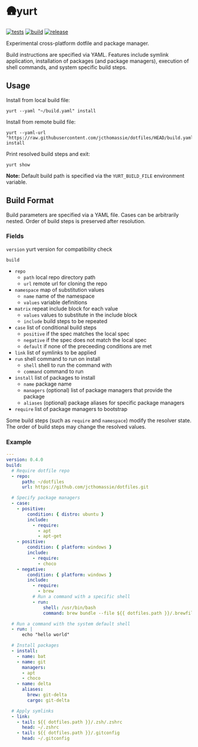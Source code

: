 # 🛖yurt

[![tests](https://github.com/jcthomassie/yurt/actions/workflows/tests.yaml/badge.svg)](https://github.com/jcthomassie/yurt/actions/workflows/tests.yaml)
[![build](https://github.com/jcthomassie/yurt/actions/workflows/build.yaml/badge.svg)](https://github.com/jcthomassie/yurt/actions/workflows/build.yaml)
[![release](https://img.shields.io/github/v/release/jcthomassie/yurt?include_prereleases&label=release)](https://github.com/jcthomassie/yurt/releases/latest)

Experimental cross-platform dotfile and package manager.

Build instructions are specified via YAML. Features include symlink application, installation of packages (and package managers), execution of shell commands, and system specific build steps.

## Usage

Install from local build file:

```shell
yurt --yaml "~/build.yaml" install
```

Install from remote build file:

```shell
yurt --yaml-url "https://raw.githubusercontent.com/jcthomassie/dotfiles/HEAD/build.yaml" install
```

Print resolved build steps and exit:

```shell
yurt show
```

**Note:** Default build path is specified via the `YURT_BUILD_FILE` environment variable.

## Build Format

Build parameters are specified via a YAML file. Cases can be arbitrarily nested. Order of build steps is preserved after resolution.

### Fields

`version` yurt version for compatibility check

`build`

- `repo`
  - `path` local repo directory path
  - `url` remote url for cloning the repo
- `namespace` map of substitution values
  - `name` name of the namespace
  - `values` variable definitions
- `matrix` repeat include block for each value
  - `values` values to substitute in the include block
  - `include` build steps to be repeated
- `case` list of conditional build steps
  - `positive` if the spec matches the local spec
  - `negative` if the spec does not match the local spec
  - `default` if none of the preceeding conditions are met
- `link` list of symlinks to be applied
- `run` shell command to run on install
  - `shell` shell to run the command with
  - `command` command to run
- `install` list of packages to install
  - `name` package name
  - `managers` (optional) list of package managers that provide the package
  - `aliases` (optional) package aliases for specific package managers
- `require` list of package managers to bootstrap

Some build steps (such as `require` and `namespace`) modify the resolver state.
The order of build steps may change the resolved values.

### Example

```yaml
---
version: 0.4.0
build:
  # Require dotfile repo
  - repo:
      path: ~/dotfiles
      url: https://github.com/jcthomassie/dotfiles.git

  # Specify package managers
  - case:
    - positive:
        condition: { distro: ubuntu }
        include:
          - require:
            - apt
            - apt-get
    - positive:
        condition: { platform: windows }
        include:
          - require:
            - choco
    - negative:
        condition: { platform: windows }
        include:
          - require:
            - brew
          # Run a command with a specific shell
          - run:
              shell: /usr/bin/bash
              command: brew bundle --file ${{ dotfiles.path }}/.brewfile

  # Run a command with the system default shell
  - run: |
      echo "hello world"

  # Install packages
  - install:
    - name: bat
    - name: git
      managers:
      - apt
      - choco
    - name: delta
      aliases:
        brew: git-delta
        cargo: git-delta

  # Apply symlinks
  - link:
    - tail: ${{ dotfiles.path }}/.zsh/.zshrc
      head: ~/.zshrc
    - tail: ${{ dotfiles.path }}/.gitconfig
      head: ~/.gitconfig
```
